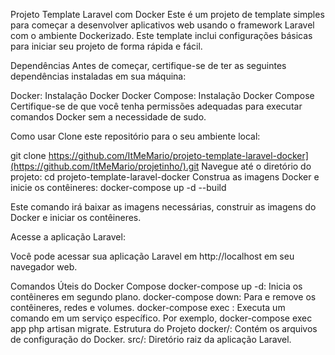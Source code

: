 Projeto Template Laravel com Docker
Este é um projeto de template simples para começar a desenvolver aplicativos web usando o framework Laravel com o ambiente Dockerizado. Este template inclui configurações básicas para iniciar seu projeto de forma rápida e fácil.

Dependências
Antes de começar, certifique-se de ter as seguintes dependências instaladas em sua máquina:

Docker: Instalação Docker
Docker Compose: Instalação Docker Compose
Certifique-se de que você tenha permissões adequadas para executar comandos Docker sem a necessidade de sudo.

Como usar
Clone este repositório para o seu ambiente local:

git clone https://github.com/ItMeMario/projeto-template-laravel-docker](https://github.com/ItMeMario/projetinho/).git
Navegue até o diretório do projeto: cd projeto-template-laravel-docker
Construa as imagens Docker e inicie os contêineres: docker-compose up -d --build

Este comando irá baixar as imagens necessárias, construir as imagens do Docker e iniciar os contêineres.

Acesse a aplicação Laravel:

Você pode acessar sua aplicação Laravel em http://localhost em seu navegador web.

Comandos Úteis do Docker Compose
docker-compose up -d: Inicia os contêineres em segundo plano.
docker-compose down: Para e remove os contêineres, redes e volumes.
docker-compose exec <service-name> <command>: Executa um comando em um serviço específico. Por exemplo, docker-compose exec app php artisan migrate.
Estrutura do Projeto
docker/: Contém os arquivos de configuração do Docker.
src/: Diretório raiz da aplicação Laravel.
